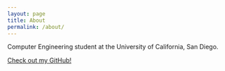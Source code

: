 ```yaml
---
layout: page
title: About
permalink: /about/
---
```


Computer Engineering student at the University of California, San Diego.

[Check out my GitHub!](https://github.com/chenjefferson)
